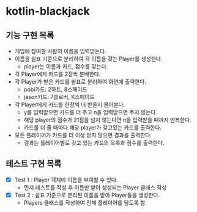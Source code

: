 # kotlin-blackjack

## 기능 구현 목록
- 게임에 참여할 사람의 이름을 입력받는다.
- 이름을 쉼표 기준으로 분리하여 각 이름을 갖는 Player를 생성한다.
  - player는 이름과 카드, 점수를 갖는다.
- 각 Player에게 카드를 2장씩 분배한다.
- 각 Player가 받은 카드를 쉼표로 분리하여 화면에 출력한다. 
  - pobi카드: 2하트, 8스페이드 
  - jason카드: 7클로버, K스페이드
- 각 Player에게 카드를 한장씩 더 받을지 물어본다.
  - y를 입력받으면 카드를 더 주고 n을 입력받으면 주지 않는다.
  - 해당 player의 점수가 21점을 넘지 않는다면 n을 입력받을 때까지 반복한다.
  - 카드를 더 줄 때마다 해당 player가 갖고있는 카드를 출력한다. 
- 모든 플레이어가 카드를 더 이상 받지 않으면 결과를 출력한다.
  - 결과는 플레이어별로 갖고 있는 카드의 목록과 점수를 출력한다.

## 테스트 구현 목록
- [x] Test 1 : Player 객체에 이름을 부여할 수 있다.
  - 먼저 테스트를 작성 후 이름만 받아 생성되는 Player 클래스 작성
- [x] Test 2 : 쉼표 기준으로 분리된 이름을 받아 Player들을 생성한다.
  - Players 클래스를 작성하여 전체 플레이어를 담도록 함
